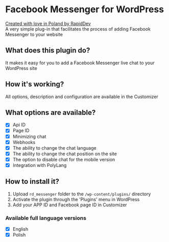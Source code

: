 # Facebook Messenger for WordPress
[Created with love in Poland by RapidDev](http://rapiddev.pl/)<br />
A very simple plug-in that facilitates the process of adding Facebook Messenger to your website

## What does this plugin do?
It makes it easy for you to add a Facebook Messenger live chat to your WordPress site

## How it's working?
All options, description and configuration are available in the Customizer

## What options are available?
- [x] Api ID
- [x] Page ID
- [x] Minimizing chat
- [x] Webhooks
- [x] The ability to change the chat language
- [x] The ability to change the chat position on the site
- [x] The option to disable chat for the mobile version
- [x] Integration with PolyLang

## How to install it?
1. Upload `rd_messenger` folder to the `/wp-content/plugins/` directory
2. Activate the plugin through the 'Plugins' menu in WordPress
3. Add your APP ID and Facebook page ID in Customizer


### Available full language versions
- [x] English
- [x] Polish
